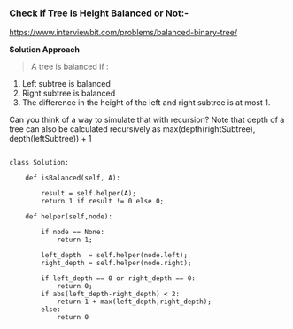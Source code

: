 ### Check if Tree is Height Balanced or Not:-

https://www.interviewbit.com/problems/balanced-binary-tree/

**Solution Approach**

> A tree is balanced if :
1) Left subtree is balanced
2) Right subtree is balanced
3) The difference in the height of the left and right subtree is at most 1.

Can you think of a way to simulate that with recursion?
Note that depth of a tree can also be calculated recursively as max(depth(rightSubtree), depth(leftSubtree)) + 1



```

class Solution:

    def isBalanced(self, A):
        
        result = self.helper(A);
        return 1 if result != 0 else 0;
    
    def helper(self,node):
        
        if node == None:
            return 1;
        
        left_depth  = self.helper(node.left);
        right_depth = self.helper(node.right);
        
        if left_depth == 0 or right_depth == 0:
            return 0;
        if abs(left_depth-right_depth) < 2:
            return 1 + max(left_depth,right_depth);
        else:
            return 0

```
